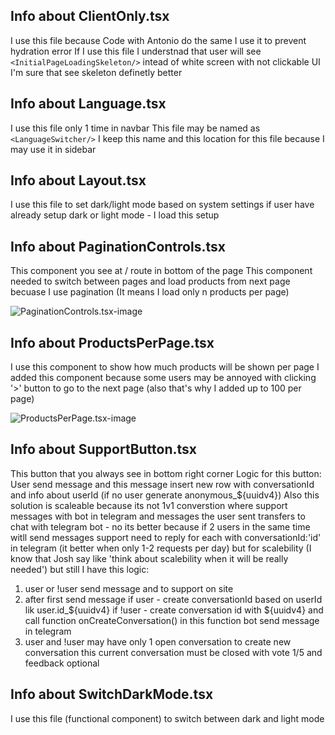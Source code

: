 ## Info about ClientOnly.tsx

I use this file because Code with Antonio do the same
I use it to prevent hydration error
If I use this file I understnad that user will see `<InitialPageLoadingSkeleton/>`
intead of white screen with not clickable UI
I'm sure that see skeleton definetly better

## Info about Language.tsx

I use this file only 1 time in navbar
This file may be named as `<LanguageSwitcher/>`
I keep this name and this location for this file
because I may use it in sidebar

## Info about Layout.tsx

I use this file to set dark/light mode based on system settings
if user have already setup dark or light mode - I load this setup

## Info about PaginationControls.tsx

This component you see at / route in bottom of the page
This component needed to switch between pages and load products from next page
becuase I use pagination (It means I load only n products per page)

![PaginationControls.tsx-image](https://i.imgur.com/KsQZi3k.png)

## Info about ProductsPerPage.tsx

I use this component to show how much products will be shown per page
I added this component because some users may be annoyed with clicking '>' button
to go to the next page (also that's why I added up to 100 per page)

![ProductsPerPage.tsx-image](https://i.imgur.com/WIeGtz2.png)

## Info about SupportButton.tsx

This button that you always see in bottom right corner
Logic for this button:
User send message and this message insert new row with conversationId and info about userId (if no user generate anonymous\_${uuidv4})
Also this solution is scaleable because its not 1v1 converstion where support messages with bot in telegram and messages the user sent
transfers to chat with telegram bot - no its better because if 2 users in the same time witll send messages support need to reply for each
with conversationId:'id' in telegram (it better when only 1-2 requests per day) but for scalebility
(I know that Josh say like 'think about scalebility when it will be really needed') but still I have this logic:

1. user or !user send message and to support on site
2. after first send message
   if user - create conversationId based on userId lik user.id\_${uuidv4}
   if !user - create conversation id with ${uuidv4}
   and call function onCreateConversation() in this function bot send message in telegram
3. user and !user may have only 1 open conversation to create new conversation
   this current conversation must be closed with vote 1/5 and feedback optional

## Info about SwitchDarkMode.tsx

I use this file (functional component) to switch between dark and light mode
